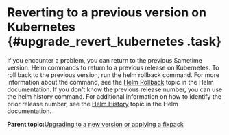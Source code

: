 # Reverting to a previous version on Kubernetes {#upgrade_revert_kubernetes .task}

If you encounter a problem, you can return to the previous Sametime version. Helm commands to return to a previous release on Kubernetes. To roll back to the previous version, run the helm rollback command. For more information about the command, see the [Helm Rollback](https://helm.sh/docs/helm/helm_rollback/) topic in the Helm documentation. If you don't know the previous release number, you can use the helm history command. For additional information on how to identify the prior release number, see the [Helm History](https://helm.sh/docs/helm/helm_history/) topic in the Helm documentation.

**Parent topic:**[Upgrading to a new version or applying a fixpack](upgrade_install_fixpack.md)

